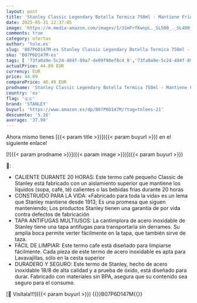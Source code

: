 ```yaml
---
layout: post
title: 'Stanley Classic Legendary Botella Termica 750ml - Mantiene Frío o Calor 20 Horas - Termo Cafe - Cantimplora Acero Inoxidable - Sin BPA - Apto Para Lavavajillas - Hammertone Green'
date: 2025-05-31 12:37:05
image: 'https://m.media-amazon.com/images/I/31mFrfKwnpL._SL500_._SL400_.jpg'
comments: true
category: ofertas
author: 'tole.es'
slug: 'B07P6D147M-es Stanley Classic Legendary Botella Termica 750ml - Mantiene...'
sku: 'B07P6D147M-es'
tags: [ '73fa0a9e-5c24-404f-89a7-de09f90ef8c4_0','73fa0a9e-5c24-404f-89a7-de09f90ef8c4_1301','73fa0a9e-5c24-404f-89a7-de09f90ef8c4_501','73fa0a9e-5c24-404f-89a7-de09f90ef8c4_8501','Acampada y senderismo','Arborist Merchandising Root','Deportes al aire libre','Deportes y aire libre','Deportes y aire libre.','Hidratación de acampada y marcha','Ropa y equipamiento para ocio al aire libre','Self Service','Special Features Stores','Stanley','Termos de acampada y marcha','cafe','stanley','🇪🇸', ]
actualPrice: 44.09 EUR
currency: EUR
price: 44.09
comparePrice: 46.49 EUR
prodname: 'Stanley Classic Legendary Botella Termica 750ml - Mantiene Frío o Calor 20 Horas - Termo Cafe - Cantimplora Acero Inoxidable - Sin BPA - Apto Para Lavavajillas - Hammertone Green'
country: 'es'
flag: '🇪🇸'
brand: 'STANLEY'
buyurl: 'https://www.amazon.es/dp/B07P6D147M/?tag=tolees-21'
descuento: '5.16'
average: '37.99'
---
```


Ahora mismo tienes [{{< param title >}}]({{< param buyurl >}}) en el siguiente enlace!

[![{{< param prodname >}}]({{< param image >}})]({{< param buyurl >}})

🔎:

- CALIENTE DURANTE 20 HORAS: Este termo café pequeño Classic de Stanley está fabricado con un aislamiento superior que mantiene los líquidos (sopa, café, té) calientes o las bebidas frías durante 20 horas
- CONSTRUIDO PARA LA VIDA: «Fabricado para toda la vida» es un lema que Stanley mantiene desde 1913; Es una promesa que siguen manteniendo; Los productos Stanley tienen una garantía de por vida contra defectos de fabricación
- TAPA ANTIFUGAS MULTIUSOS: La cantimplora de acero inoxidable de Stanley tiene una tapa antifugas para transportarla sin derrames. Su amplia boca permite verter fácilmente en la tapa, que también sirve de taza.
- FÁCIL DE LIMPIAR: Este termo cafe está diseñado para limpiarse fácilmente. Cada pieza de este termo de acero inoxidable es apta para Lavavajillas, sólo en la cesta superior
- DURADERO Y SEGURO: Este termo de Stanley, hecho de acero inoxidable 18/8 de alta calidad y a prueba de óxido, está diseñado para durar. Fabricado con materiales sin BPA, asegura que su contenido sea seguro para el consumo.

[🛒 Visítala!!!]({{< param buyurl >}})
{{<world>}}B07P6D147M{{</world>}}
